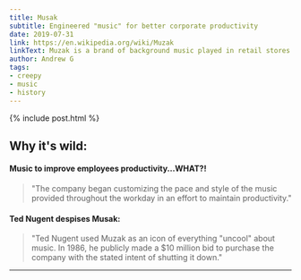 ```yaml
---
title: Musak
subtitle: Engineered "music" for better corporate productivity
date: 2019-07-31
link: https://en.wikipedia.org/wiki/Muzak
linkText: Muzak is a brand of background music played in retail stores and other public establishments. In 1981, Westinghouse bought the company and ran it until selling it to the Fields Company of Chicago, publishers of the Chicago Sun-Times, on September 8, 1986.[1] Formerly owned by Muzak Holdings, the brand was purchased in 2011 by Mood Media in a deal worth US$345 million.[2][3]
author: Andrew G
tags:
- creepy
- music
- history
---
```


{% include post.html %}

## Why it's wild:
#### Music to improve employees productivity...WHAT?!
> "The company began customizing the pace and style of the music provided throughout the workday in an effort to maintain productivity."

#### Ted Nugent despises Musak:
> "Ted Nugent used Muzak as an icon of everything "uncool" about music. In 1986, he publicly made a $10 million bid to purchase the company with the stated intent of shutting it down." 

---